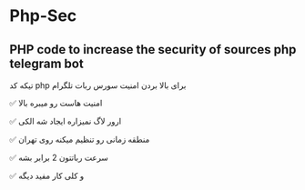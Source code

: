 # Php-Sec
PHP code to increase the security of sources php telegram bot
---------------------------------------
 تیکه کد php برای بالا بردن امنیت سورس ربات تلگرام

✅ امنیت هاست رو میبره بالا

✅ ارور لاگ نمیزاره ایجاد شه الکی

✅ منطقه زمانی رو تنظیم میکنه روی تهران

✅ سرعت رباتتون 2 برابر بشه

✅ و کلی کار مفید دیگه
